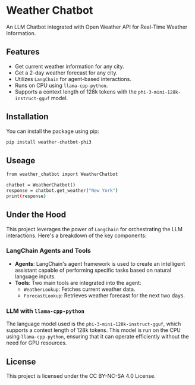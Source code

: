 # Weather Chatbot

An LLM Chatbot integrated with Open Weather API for Real-Time Weather Information.

## Features

- Get current weather information for any city.
- Get a 2-day weather forecast for any city.
- Utilizes `LangChain` for agent-based interactions.
- Runs on CPU using `llama-cpp-python`.
- Supports a context length of 128k tokens with the `phi-3-mini-128k-instruct-gguf` model.

## Installation

You can install the package using pip:

```bash
pip install weather-chatbot-phi3
```
## Useage 

```bash
from weather_chatbot import WeatherChatbot

chatbot = WeatherChatbot()
response = chatbot.get_weather("New York")
print(response)
```

## Under the Hood

This project leverages the power of `LangChain` for orchestrating the LLM interactions. Here's a breakdown of the key components:

### LangChain Agents and Tools

- **Agents**: LangChain's agent framework is used to create an intelligent assistant capable of performing specific tasks based on natural language inputs.
- **Tools**: Two main tools are integrated into the agent:
  - `WeatherLookup`: Fetches current weather data.
  - `ForecastLookup`: Retrieves weather forecast for the next two days.

### LLM with `llama-cpp-python`

The language model used is the `phi-3-mini-128k-instruct-gguf`, which supports a context length of 128k tokens. This model is run on the CPU using `llama-cpp-python`, ensuring that it can operate efficiently without the need for GPU resources.

## License

This project is licensed under the CC BY-NC-SA 4.0 License.
